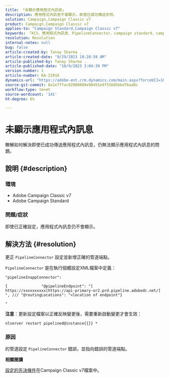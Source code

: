 ```yaml
---
title: 「未顯示應用程式內訊息」
description: 應用程式內訊息不會顯示，即使已成功傳送亦然。
solution: Campaign,Campaign Classic v7
product: Campaign,Campaign Classic v7
applies-to: "Campaign Standard,Campaign Classic v7"
keywords: 「KCS、應用程式內訊息、PipelineConnector、campaign standard、campaign classic、未顯示」
resolution: Resolution
internal-notes: null
bug: false
article-created-by: Tanay Sharma .
article-created-date: "9/29/2023 10:28:58 AM"
article-published-by: Tanay Sharma .
article-published-date: "10/9/2023 3:04:39 PM"
version-number: 1
article-number: KA-22916
dynamics-url: "https://adobe-ent.crm.dynamics.com/main.aspx?forceUCI=1&pagetype=entityrecord&etn=knowledgearticle&id=bc88acfb-b25e-ee11-be6f-6045bd0065f9"
source-git-commit: 8a1e7ffac02008089e90455e9f55605bbdfbad8c
workflow-type: tm+mt
source-wordcount: '141'
ht-degree: 6%

---
```


# 未顯示應用程式內訊息


瞭解如何解決即使已成功傳送應用程式內訊息，仍無法顯示應用程式內訊息的問題。

## 說明 {#description}


### 環境

- Adobe Campaign Classic v7
- Adobe Campaign Standard




### 問題/症狀

即使已正確設定，應用程式內訊息仍不會顯示。


## 解決方法 {#resolution}


更正 `PipelineConnector` 設定並新增正確的管道端點。

`PipelineConnector` 是在執行個體設定XML檔案中定義：




```
"pipelineInappConnector":

{               "@pipelineEndpoint": "[ https://xxxxxxxxxx|https://api-primary-or2.prd.pipeline.adobedc.net/] ", /// "@routingLocations": "<location of endpoint"}

"
```




<b>注意</b>：更新設定檔案以正確反映變更後，需要重新啟動變更才會生效：

`nlserver restart pipelined@instance{{}} *`



### 原因

的管道設定 `PipelineConnector` 錯誤，並指向錯誤的管道端點。



<b>相關閱讀</b>

[設定的先決條件](https://experienceleague.adobe.com/docs/campaign-classic/using/integrating-with-adobe-experience-cloud/experience-triggers/configuring-pipeline.html#prerequisites)在Campaign Classic v7檔案中。
